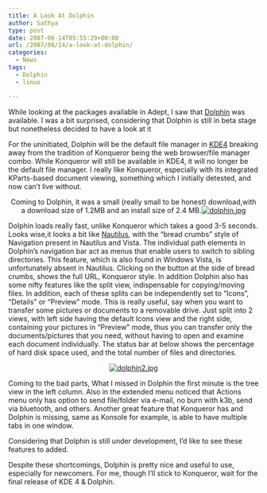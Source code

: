 ```yaml
---
title: A Look At Dolphin
author: Sathya
type: post
date: 2007-06-14T05:55:29+00:00
url: /2007/06/14/a-look-at-dolphin/
categories:
  - News
tags:
  - Dolphin
  - linux

---
```

While looking at the packages available in Adept, I saw that [Dolphin][1] was available. I was a bit surprised, considering that Dolphin is still in beta stage but nonetheless decided to have a look at it

For the uninitiated, Dolphin will be the default file manager in [KDE4][2] breaking away from the tradition of Konqueror being the web browser/file manager combo. While Konqueror will still be available in KDE4, it will no longer be the default file manager. I really like Konqueror, especially with its integrated KParts-based document viewing, something which I initially detested, and now can&#8217;t live without.

<p align="center">
  Coming to Dolphin, it was a small (really small to be honest) download,with a download size of 1.2MB and an install size of 2.4 MB.<a href="https://sathyasays.wordpress.com/files/2007/06/dolphin.jpg" title="dolphin.jpg"><img src="https://sathyasays.wordpress.com/files/2007/06/dolphin.thumbnail.jpg" alt="dolphin.jpg" /></a>
</p>

Dolphin loads really fast, unlike Konqueror which takes a good 3-5 seconds. Looks wise,it looks a bit like [Nautilus][3], with the &#8220;bread crumbs&#8221; style of Navigation present in Nautilus and Vista. The individual path elements in Dolphin&#8217;s navigation bar act as menus that enable users to switch to sibling directories. This feature, which is also found in Windows Vista, is unfortunately absent in Nautilus. Clicking on the button at the side of bread crumbs, shows the full URL, Konqueror style. In addition Dolphin also has some nifty features like the split view, indispensable for copying/moving files. In addition, each of these splits can be independently set to &#8220;Icons&#8221;, &#8220;Details&#8221; or &#8220;Preview&#8221; mode. This is really useful, say when you want to transfer some pictures or documents to a removable drive. Just split into 2 views, with left side having the default Icons view and the right side, containing your pictures in &#8220;Preview&#8221; mode, thus you can transfer only the documents/pictures that you need, without having to open and examine each document individually. The status bar at below shows the percentage of hard disk space used, and the total number of files and directories.

<p align="center">
  <a href="https://sathyasays.wordpress.com/files/2007/06/dolphin2.jpg" title="dolphin2.jpg"><img src="https://sathyasays.wordpress.com/files/2007/06/dolphin2.thumbnail.jpg" alt="dolphin2.jpg" /></a>
</p>

<p align="left">
  Coming to the bad parts, What I missed in Dolphin the first minute is the tree view in the left column. Also in the extended menu noticed that Actions menu only has option to send file/folder via e-mail, no burn with k3b, send via bluetooth, and others. Another great feature that Konqueror has and Dolphin is missing, same as Konsole for example, is able to have multiple tabs in one window.
</p>

<p align="left">
  Considering that Dolphin is still under development, I&#8217;d like to see these features to added.
</p>

<p align="left">
  Despite these shortcomings, Dolphin is pretty nice and useful to use, especially for newcomers. For me, though I&#8217;ll stick to Konqueror, wait for the final release of KDE 4 & Dolphin.
</p>

<p align="left">
  &nbsp;
</p>

 [1]: https://enzosworld.gmxhome.de/
 [2]: https://wiki.kde.org/tiki-index.php?page=KDE4
 [3]: https://www.gnome.org/projects/nautilus/